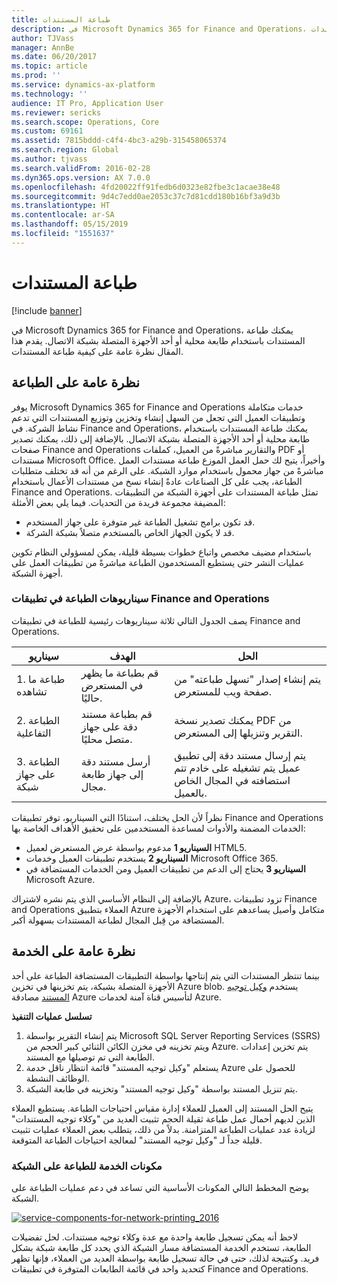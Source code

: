 ```yaml
---
title: طباعة المستندات
description: في Microsoft Dynamics 365 for Finance and Operations، يمكنك طباعة المستندات باستخدام طابعة محلية أو أحد الأجهزة المتصلة بشبكة الاتصال. يقدم هذا المقال نظرة عامة على كيفية طباعة المستندات.
author: TJVass
manager: AnnBe
ms.date: 06/20/2017
ms.topic: article
ms.prod: ''
ms.service: dynamics-ax-platform
ms.technology: ''
audience: IT Pro, Application User
ms.reviewer: sericks
ms.search.scope: Operations, Core
ms.custom: 69161
ms.assetid: 7815bddd-c4f4-4bc3-a29b-315458065374
ms.search.region: Global
ms.author: tjvass
ms.search.validFrom: 2016-02-28
ms.dyn365.ops.version: AX 7.0.0
ms.openlocfilehash: 4fd20022ff91fedb6d0323e82fbe3c1acae38e48
ms.sourcegitcommit: 9d4c7edd0ae2053c37c7d81cdd180b16bf3a9d3b
ms.translationtype: HT
ms.contentlocale: ar-SA
ms.lasthandoff: 05/15/2019
ms.locfileid: "1551637"
---
```

# <a name="document-printing"></a>طباعة المستندات

[!include [banner](../includes/banner.md)]

في Microsoft Dynamics 365 for Finance and Operations، يمكنك طباعة المستندات باستخدام طابعة محلية أو أحد الأجهزة المتصلة بشبكة الاتصال. يقدم هذا المقال نظرة عامة على كيفية طباعة المستندات.

## <a name="printing-overview"></a>نظرة عامة على الطباعة

يوفر Microsoft Dynamics 365 for Finance and Operations خدمات متكاملة وتطبيقات العميل التي تجعل من السهل إنشاء وتخزين وتوزيع المستندات التي تدعم نشاط الشركة. في Finance and Operations، يمكنك طباعة المستندات باستخدام طابعة محلية أو أحد الأجهزة المتصلة بشبكة الاتصال. بالإضافة إلى ذلك، يمكنك تصدير صفحات Finance and Operations والتقارير مباشرةً من العميل، كملفات PDF أو مستندات Microsoft Office. وأخيراً، يتيح لك حمل العمل الموزع طباعة مستندات العمل مباشرةً من جهاز محمول باستخدام موارد الشبكة. على الرغم من أنه قد تختلف متطلبات الطباعة، يجب على كل الصناعات عادةً إنشاء نسخ من مستندات الأعمال باستخدام Finance and Operations. تمثل طباعة المستندات على أجهزة الشبكة من التطبيقات المضيفة مجموعة فريدة من التحديات. فيما يلي بعض الأمثلة:

- قد تكون برامج تشغيل الطباعة غير متوفرة على جهاز المستخدم.
- قد لا يكون الجهاز الخاص بالمستخدم متصلاً بشبكة الشركة.

باستخدام مضيف مخصص واتباع خطوات بسيطة قليلة، يمكن لمسؤولي النظام تكوين عمليات النشر حتى يستطيع المستخدمون الطباعة مباشرةً من تطبيقات العمل على أجهزة الشبكة.

### <a name="printing-scenarios-in-finance-and-operations-applications"></a>سيناريوهات الطباعة في تطبيقات Finance and Operations

يصف الجدول التالي ثلاثة سيناريوهات رئيسية للطباعة في تطبيقات Finance and Operations.

| سيناريو                        | الهدف                                                      | الحل |
|---------------------------------|-----------------------------------------------------------|----------|
| 1. طباعة ما تشاهده        | قم بطباعة ما يظهر في المستعرض حاليًا.             | يتم إنشاء إصدار "تسهل طباعته" من صفحة ويب للمستعرض. |
| 2. الطباعة التفاعلية         | قم بطباعة مستند دقة على جهاز متصل محليًا. | يمكنك تصدير نسخة PDF من التقرير وتنزيلها إلى المستعرض. |
| 3. الطباعة على جهاز شبكة | أرسل مستند دقة إلى جهاز طابعة مجال.     | يتم إرسال مستند دقة إلى تطبيق عميل يتم تشغيله على خادم تتم استضافته في المجال الخاص بالعميل. |

نظراً لأن الحل يختلف، استنادًا التي السيناريو، توفر تطبيقات Finance and Operations الخدمات المضمنة والأدوات لمساعدة المستخدمين على تحقيق الأهداف الخاصة بها:

- **السيناريو 1** مدعوم بواسطة عرض المستعرض لعميل HTML5.
- **السيناريو 2** يستخدم تطبيقات العميل وخدمات Microsoft Office 365.
- **السيناريو 3** يحتاج إلى الدعم من تطبيقات العميل ومن الخدمات المستضافة في Microsoft Azure.

بالإضافة إلى النظام الأساسي الذي يتم نشره لاشتراك Azure، تزود تطبيقات Finance and Operations العملاء بتطبيق Azure متكامل وأصيل يساعدهم على استخدام الأجهزة المستضافة من قِبل المجال لطباعة المستندات بسهولة أكبر.

## <a name="service-overview"></a>نظرة عامة على الخدمة
بينما تنتظر المستندات التي يتم إنتاجها بواسطة التطبيقات المستضافة الطباعة على أحد الأجهزة المتصلة بشبكة، يتم تخزينها في تخزين Azure blob. يستخدم [وكيل توجيه المستند](install-document-routing-agent.md) مصادقة Azure لتأسيس قناة آمنة لخدمات Azure.

**تسلسل عمليات التنفيذ**

1. يتم إنشاء التقرير بواسطة Microsoft SQL Server Reporting Services (SSRS) ويتم تخزينه في مخزن الكائن الثنائي كبير الحجم‬‬ من Azure. يتم تخزين إعدادات الطابعة التي تم توصيلها مع المستند.
2. يستعلم "وكيل توجيه المستند" قائمة انتظار ناقل خدمة Azure للحصول على الوظائف النشطة.
3. يتم تنزيل المستند بواسطة "وكيل توجيه المستند" وتخزينه في طابعة الشبكة.

يتيح الحل المستند إلى العميل للعملاء إدارة مقياس احتياجات الطباعة. يستطيع العملاء الذين لديهم أحمال عمل طباعة ثقيلة الحجم تثبيت العديد من "وكلاء توجيه المستندات" لزيادة عدد عمليات الطباعة المتزامنة. بدلاً من ذلك، يتطلب بعض العملاء عمليات تثبيت قليلة جداً لـ "وكيل توجيه المستند" لمعالجة احتياجات الطباعة المتوقعة.

### <a name="service-components-for-network-printing"></a>مكونات الخدمة للطباعة على الشبكة

يوضح المخطط التالي المكونات الأساسية التي تساعد في دعم عمليات الطباعة على الشبكة.

[![service-components-for-network-printing\_2016](./media/service-components-for-network-printing_2016.png)](./media/service-components-for-network-printing_2016.png)

لاحظ أنه يمكن تسجيل طابعة واحدة مع عدة وكلاء توجيه مستندات. لحل تفضيلات الطابعة، تستخدم الخدمة المستضافة مسار الشبكة الذي يحدد كل طابعة شبكة بشكل فريد. وكنتيجة لذلك، حتى في حالة تسجيل طابعة بواسطة العديد من العملاء، فإنها تظهر كتحديد واحد في قائمة الطابعات المتوفرة في تطبيقات Finance and Operations.
